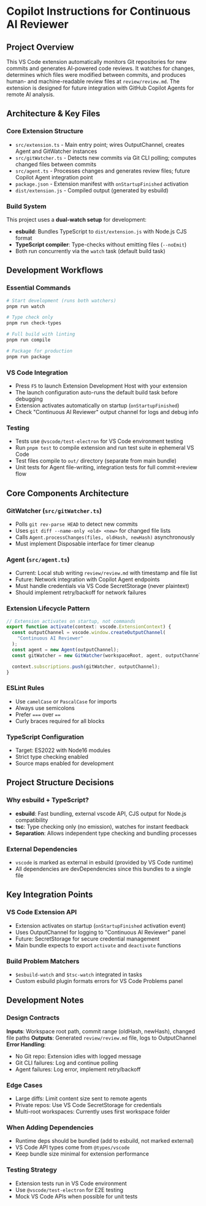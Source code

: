 # Copilot Instructions for Continuous AI Reviewer

## Project Overview

This VS Code extension automatically monitors Git repositories for new commits and generates AI-powered code reviews. It watches for changes, determines which files were modified between commits, and produces human- and machine-readable review files at `review/review.md`. The extension is designed for future integration with GitHub Copilot Agents for remote AI analysis.

## Architecture & Key Files

### Core Extension Structure

- `src/extension.ts` - Main entry point; wires OutputChannel, creates Agent and GitWatcher instances
- `src/gitWatcher.ts` - Detects new commits via Git CLI polling; computes changed files between commits
- `src/agent.ts` - Processes changes and generates review files; future Copilot Agent integration point
- `package.json` - Extension manifest with `onStartupFinished` activation
- `dist/extension.js` - Compiled output (generated by esbuild)

### Build System

This project uses a **dual-watch setup** for development:

- **esbuild**: Bundles TypeScript to `dist/extension.js` with Node.js CJS format
- **TypeScript compiler**: Type-checks without emitting files (`--noEmit`)
- Both run concurrently via the `watch` task (default build task)

## Development Workflows

### Essential Commands

```bash
# Start development (runs both watchers)
pnpm run watch

# Type check only
pnpm run check-types

# Full build with linting
pnpm run compile

# Package for production
pnpm run package
```

### VS Code Integration

- Press `F5` to launch Extension Development Host with your extension
- The launch configuration auto-runs the default build task before debugging
- Extension activates automatically on startup (`onStartupFinished`)
- Check "Continuous AI Reviewer" output channel for logs and debug info

### Testing

- Tests use `@vscode/test-electron` for VS Code environment testing
- Run `pnpm test` to compile extension and run test suite in ephemeral VS Code
- Test files compile to `out/` directory (separate from main bundle)
- Unit tests for Agent file-writing, integration tests for full commit→review flow

## Core Components Architecture

### GitWatcher (`src/gitWatcher.ts`)

- Polls `git rev-parse HEAD` to detect new commits
- Uses `git diff --name-only <old> <new>` for changed file lists
- Calls `Agent.processChanges(files, oldHash, newHash)` asynchronously
- Must implement Disposable interface for timer cleanup

### Agent (`src/agent.ts`)

- Current: Local stub writing `review/review.md` with timestamp and file list
- Future: Network integration with Copilot Agent endpoints
- Must handle credentials via VS Code SecretStorage (never plaintext)
- Should implement retry/backoff for network failures

### Extension Lifecycle Pattern

```typescript
// Extension activates on startup, not commands
export function activate(context: vscode.ExtensionContext) {
  const outputChannel = vscode.window.createOutputChannel(
    "Continuous AI Reviewer"
  );
  const agent = new Agent(outputChannel);
  const gitWatcher = new GitWatcher(workspaceRoot, agent, outputChannel);

  context.subscriptions.push(gitWatcher, outputChannel);
}
```

### ESLint Rules

- Use `camelCase` or `PascalCase` for imports
- Always use semicolons
- Prefer `===` over `==`
- Curly braces required for all blocks

### TypeScript Configuration

- Target: ES2022 with Node16 modules
- Strict type checking enabled
- Source maps enabled for development

## Project Structure Decisions

### Why esbuild + TypeScript?

- **esbuild**: Fast bundling, external vscode API, CJS output for Node.js compatibility
- **tsc**: Type checking only (no emission), watches for instant feedback
- **Separation**: Allows independent type checking and bundling processes

### External Dependencies

- `vscode` is marked as external in esbuild (provided by VS Code runtime)
- All dependencies are devDependencies since this bundles to a single file

## Key Integration Points

### VS Code Extension API

- Extension activates on startup (`onStartupFinished` activation event)
- Uses OutputChannel for logging to "Continuous AI Reviewer" panel
- Future: SecretStorage for secure credential management
- Main bundle expects to export `activate` and `deactivate` functions

### Build Problem Matchers

- `$esbuild-watch` and `$tsc-watch` integrated in tasks
- Custom esbuild plugin formats errors for VS Code Problems panel

## Development Notes

### Design Contracts

**Inputs**: Workspace root path, commit range (oldHash, newHash), changed file paths
**Outputs**: Generated `review/review.md` file, logs to OutputChannel
**Error Handling**:

- No Git repo: Extension idles with logged message
- Git CLI failures: Log and continue polling
- Agent failures: Log error, implement retry/backoff

### Edge Cases

- Large diffs: Limit content size sent to remote agents
- Private repos: Use VS Code SecretStorage for credentials
- Multi-root workspaces: Currently uses first workspace folder

### When Adding Dependencies

- Runtime deps should be bundled (add to esbuild, not marked external)
- VS Code API types come from `@types/vscode`
- Keep bundle size minimal for extension performance

### Testing Strategy

- Extension tests run in VS Code environment
- Use `@vscode/test-electron` for E2E testing
- Mock VS Code APIs when possible for unit tests
